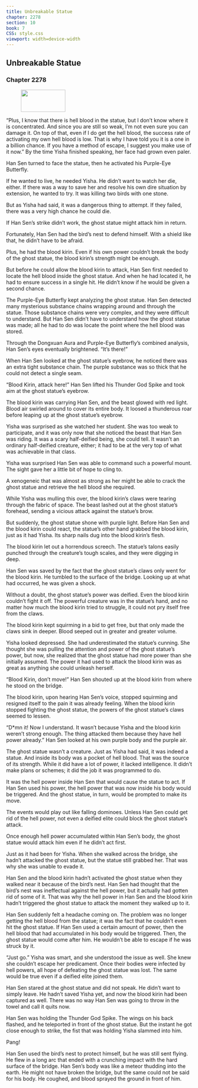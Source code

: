```yaml
---
title: Unbreakable Statue
chapter: 2278
section: 10
book: 7
CSS: style.css
viewport: width=device-width
---
```


## Unbreakable Statue

### Chapter 2278

<figure>
	<img src="../Images/gem.gif" alt="" id="gem" width="120" height="60" />
</figure>

“Plus, I know that there is hell blood in the statue, but I don’t know where it is concentrated. And since you are still so weak, I’m not even sure you can damage it. On top of that, even if I do get the hell blood, the success rate of activating my own hell blood is low. That is why I have told you it is a one in a billion chance. If you have a method of escape, I suggest you make use of it now.” By the time Yisha finished speaking, her face had grown even paler.

Han Sen turned to face the statue, then he activated his Purple-Eye Butterfly.

If he wanted to live, he needed Yisha. He didn’t want to watch her die, either. If there was a way to save her and resolve his own dire situation by extension, he wanted to try. It was killing two birds with one stone.

But as Yisha had said, it was a dangerous thing to attempt. If they failed, there was a very high chance he could die.

If Han Sen’s strike didn’t work, the ghost statue might attack him in return.

Fortunately, Han Sen had the bird’s nest to defend himself. With a shield like that, he didn’t have to be afraid.

Plus, he had the blood kirin. Even if his own power couldn’t break the body of the ghost statue, the blood kirin’s strength might be enough.

But before he could allow the blood kirin to attack, Han Sen first needed to locate the hell blood inside the ghost statue. And when he had located it, he had to ensure success in a single hit. He didn’t know if he would be given a second chance.

The Purple-Eye Butterfly kept analyzing the ghost statue. Han Sen detected many mysterious substance chains wrapping around and through the statue. Those substance chains were very complex, and they were difficult to understand. But Han Sen didn’t have to understand how the ghost statue was made; all he had to do was locate the point where the hell blood was stored.

Through the Dongxuan Aura and Purple-Eye Butterfly’s combined analysis, Han Sen’s eyes eventually brightened. “It’s there!”

When Han Sen looked at the ghost statue’s eyebrow, he noticed there was an extra tight substance chain. The purple substance was so thick that he could not detect a single seam.

“Blood Kirin, attack here!” Han Sen lifted his Thunder God Spike and took aim at the ghost statue’s eyebrow.

The blood kirin was carrying Han Sen, and the beast glowed with red light. Blood air swirled around to cover its entire body. It loosed a thunderous roar before leaping up at the ghost statue’s eyebrow.

Yisha was surprised as she watched her student. She was too weak to participate, and it was only now that she noticed the beast that Han Sen was riding. It was a scary half-deified being, she could tell. It wasn’t an ordinary half-deified creature, either; it had to be at the very top of what was achievable in that class.

Yisha was surprised Han Sen was able to command such a powerful mount. The sight gave her a little bit of hope to cling to.

A xenogeneic that was almost as strong as her might be able to crack the ghost statue and retrieve the hell blood she required.

While Yisha was mulling this over, the blood kirin’s claws were tearing through the fabric of space. The beast lashed out at the ghost statue’s forehead, sending a vicious attack against the statue’s brow.

But suddenly, the ghost statue shone with purple light. Before Han Sen and the blood kirin could react, the statue’s other hand grabbed the blood kirin, just as it had Yisha. Its sharp nails dug into the blood kirin’s flesh.

The blood kirin let out a horrendous screech. The statue’s talons easily punched through the creature’s tough scales, and they were digging in deep.

Han Sen was saved by the fact that the ghost statue’s claws only went for the blood kirin. He tumbled to the surface of the bridge. Looking up at what had occurred, he was given a shock.

Without a doubt, the ghost statue’s power was deified. Even the blood kirin couldn’t fight it off. The powerful creature was in the statue’s hand, and no matter how much the blood kirin tried to struggle, it could not pry itself free from the claws.

The blood kirin kept squirming in a bid to get free, but that only made the claws sink in deeper. Blood seeped out in greater and greater volume.

Yisha looked depressed. She had underestimated the statue’s cunning. She thought she was pulling the attention and power of the ghost statue’s power, but now, she realized that the ghost statue had more power than she initially assumed. The power it had used to attack the blood kirin was as great as anything she could unleash herself.

“Blood Kirin, don’t move!” Han Sen shouted up at the blood kirin from where he stood on the bridge.

The blood kirin, upon hearing Han Sen’s voice, stopped squirming and resigned itself to the pain it was already feeling. When the blood kirin stopped fighting the ghost statue, the powers of the ghost statue’s claws seemed to lessen.

“D*mn it! Now I understand. It wasn’t because Yisha and the blood kirin weren’t strong enough. The thing attacked them because they have hell power already.” Han Sen looked at his own purple body and the purple air.

The ghost statue wasn’t a creature. Just as Yisha had said, it was indeed a statue. And inside its body was a pocket of hell blood. That was the source of its strength. While it did have a lot of power, it lacked intelligence. It didn’t make plans or schemes; it did the job it was programmed to do.

It was the hell power inside Han Sen that would cause the statue to act. If Han Sen used his power, the hell power that was now inside his body would be triggered. And the ghost statue, in turn, would be prompted to make its move.

The events would play out like falling dominoes. Unless Han Sen could get rid of the hell power, not even a deified elite could block the ghost statue’s attack.

Once enough hell power accumulated within Han Sen’s body, the ghost statue would attack him even if he didn’t act first.

Just as it had been for Yisha. When she walked across the bridge, she hadn’t attacked the ghost statue, but the statue still grabbed her. That was why she was unable to evade it.

Han Sen and the blood kirin hadn’t activated the ghost statue when they walked near it because of the bird’s nest. Han Sen had thought that the bird’s nest was ineffectual against the hell power, but it actually had gotten rid of some of it. That was why the hell power in Han Sen and the blood kirin hadn’t triggered the ghost statue to attack the moment they walked up to it.

Han Sen suddenly felt a headache coming on. The problem was no longer getting the hell blood from the statue; it was the fact that he couldn’t even hit the ghost statue. If Han Sen used a certain amount of power, then the hell blood that had accumulated in his body would be triggered. Then, the ghost statue would come after him. He wouldn’t be able to escape if he was struck by it.

“Just go.” Yisha was smart, and she understood the issue as well. She knew she couldn’t escape her predicament. Once their bodies were infected by hell powers, all hope of defeating the ghost statue was lost. The same would be true even if a deified elite joined them.

Han Sen stared at the ghost statue and did not speak. He didn’t want to simply leave. He hadn’t saved Yisha yet, and now the blood kirin had been captured as well. There was no way Han Sen was going to throw in the towel and call it quits now.

Han Sen was holding the Thunder God Spike. The wings on his back flashed, and he teleported in front of the ghost statue. But the instant he got close enough to strike, the fist that was holding Yisha slammed into him.

Pang!

Han Sen used the bird’s nest to protect himself, but he was still sent flying. He flew in a long arc that ended with a crunching impact with the hard surface of the bridge. Han Sen’s body was like a meteor thudding into the earth. He might not have broken the bridge, but the same could not be said for his body. He coughed, and blood sprayed the ground in front of him.